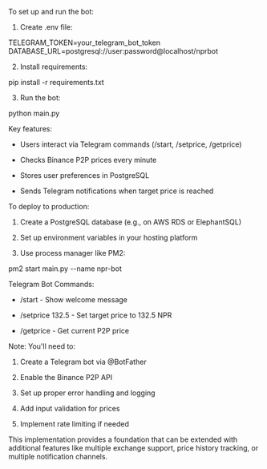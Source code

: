 To set up and run the bot:

1. Create .env file:

TELEGRAM_TOKEN=your_telegram_bot_token
DATABASE_URL=postgresql://user:password@localhost/nprbot

2. Install requirements:

pip install -r requirements.txt

3. Run the bot:

python main.py

Key features:

- Users interact via Telegram commands (/start, /setprice, /getprice)

- Checks Binance P2P prices every minute

- Stores user preferences in PostgreSQL

- Sends Telegram notifications when target price is reached


To deploy to production:

1. Create a PostgreSQL database (e.g., on AWS RDS or ElephantSQL)

2. Set up environment variables in your hosting platform

3. Use process manager like PM2:



pm2 start main.py --name npr-bot



Telegram Bot Commands:

- /start - Show welcome message

- /setprice 132.5 - Set target price to 132.5 NPR

- /getprice - Get current P2P price

Note: You'll need to:

1. Create a Telegram bot via @BotFather

2. Enable the Binance P2P API

3. Set up proper error handling and logging

4. Add input validation for prices

5. Implement rate limiting if needed

This implementation provides a foundation that can be extended with additional features like multiple exchange support, price history tracking, or multiple notification channels.